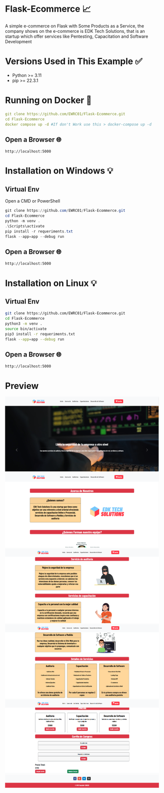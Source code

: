 # Flask-Ecommerce 📈

A simple e-commerce on Flask with Some Products as a Service, the company shows on the e-commerce is EDK Tech Solutions, that is an startup which offer services like Pentesting, Capacitation and
Software Development

# Versions Used in This Example ✅

- Python >= 3.11
- pip >= 22.3.1

# Running on Docker 🐳

```yml
git clone https://github.com/EWRC01/Flask-Ecommerce.git
cd Flask-Ecommerce
docker compose up -d #If don't Work use this > docker-compose up -d
```

## Open a Browser 🌐

```
http://localhost:5000
```

# Installation on Windows 💡

## Virtual Env 

Open a CMD or PowerShell

```powershell
git clone https://github.com/EWRC01/Flask-Ecommerce.git
cd Flask-Ecommerce
python -m venv .
.\Scripts\activate
pip install -r requeriments.txt
flask --app=app --debug run
```
## Open a Browser 🌐

```
http://localhost:5000
```

# Installation on Linux 💡

## Virtual Env

```bash
git clone https://github.com/EWRC01/Flask-Ecommerce.git
cd Flask-Ecommerce
python3 -m venv .
source bin/activate
pip3 install -r requeriments.txt
flask --app=app --debug run
```
## Open a Browser 🌐

```
http://localhost:5000
```
# Preview
![](https://github.com/EWRC01/Flask-Ecommerce/blob/main/previews/1.png)
![](https://github.com/EWRC01/Flask-Ecommerce/blob/main/previews/2.png)
![](https://github.com/EWRC01/Flask-Ecommerce/blob/main/previews/3.png)
![](https://github.com/EWRC01/Flask-Ecommerce/blob/main/previews/4.png)
![](https://github.com/EWRC01/Flask-Ecommerce/blob/main/previews/5.png)
![](https://github.com/EWRC01/Flask-Ecommerce/blob/main/previews/6.png)
